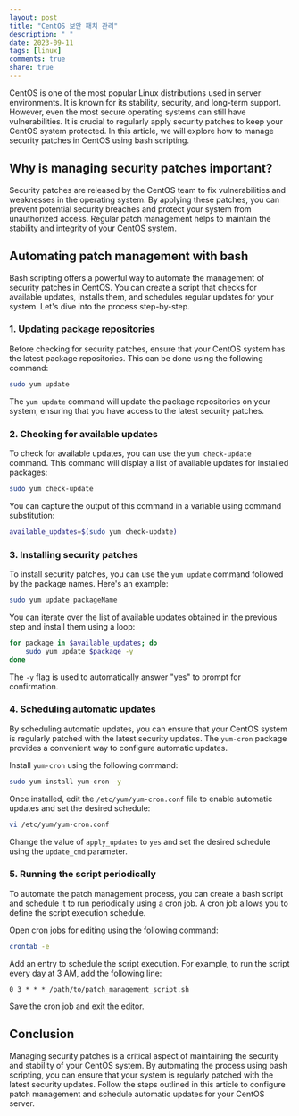 ```yaml
---
layout: post
title: "CentOS 보안 패치 관리"
description: " "
date: 2023-09-11
tags: [linux]
comments: true
share: true
---
```


CentOS is one of the most popular Linux distributions used in server environments. It is known for its stability, security, and long-term support. However, even the most secure operating systems can still have vulnerabilities. It is crucial to regularly apply security patches to keep your CentOS system protected. In this article, we will explore how to manage security patches in CentOS using bash scripting.

## Why is managing security patches important?

Security patches are released by the CentOS team to fix vulnerabilities and weaknesses in the operating system. By applying these patches, you can prevent potential security breaches and protect your system from unauthorized access. Regular patch management helps to maintain the stability and integrity of your CentOS system.

## Automating patch management with bash

Bash scripting offers a powerful way to automate the management of security patches in CentOS. You can create a script that checks for available updates, installs them, and schedules regular updates for your system. Let's dive into the process step-by-step.

### 1. Updating package repositories

Before checking for security patches, ensure that your CentOS system has the latest package repositories. This can be done using the following command:

```bash
sudo yum update
```

The `yum update` command will update the package repositories on your system, ensuring that you have access to the latest security patches.

### 2. Checking for available updates

To check for available updates, you can use the `yum check-update` command. This command will display a list of available updates for installed packages:

```bash
sudo yum check-update
```

You can capture the output of this command in a variable using command substitution:

```bash
available_updates=$(sudo yum check-update)
```

### 3. Installing security patches

To install security patches, you can use the `yum update` command followed by the package names. Here's an example:

```bash
sudo yum update packageName
```

You can iterate over the list of available updates obtained in the previous step and install them using a loop:

```bash
for package in $available_updates; do
    sudo yum update $package -y
done
```

The `-y` flag is used to automatically answer "yes" to prompt for confirmation.

### 4. Scheduling automatic updates

By scheduling automatic updates, you can ensure that your CentOS system is regularly patched with the latest security updates. The `yum-cron` package provides a convenient way to configure automatic updates.

Install `yum-cron` using the following command:

```bash
sudo yum install yum-cron -y
```

Once installed, edit the `/etc/yum/yum-cron.conf` file to enable automatic updates and set the desired schedule:

```bash
vi /etc/yum/yum-cron.conf
```

Change the value of `apply_updates` to `yes` and set the desired schedule using the `update_cmd` parameter.

### 5. Running the script periodically

To automate the patch management process, you can create a bash script and schedule it to run periodically using a cron job. A cron job allows you to define the script execution schedule.

Open cron jobs for editing using the following command:

```bash
crontab -e
```

Add an entry to schedule the script execution. For example, to run the script every day at 3 AM, add the following line:

```
0 3 * * * /path/to/patch_management_script.sh
```

Save the cron job and exit the editor.

## Conclusion

Managing security patches is a critical aspect of maintaining the security and stability of your CentOS system. By automating the process using bash scripting, you can ensure that your system is regularly patched with the latest security updates. Follow the steps outlined in this article to configure patch management and schedule automatic updates for your CentOS server.